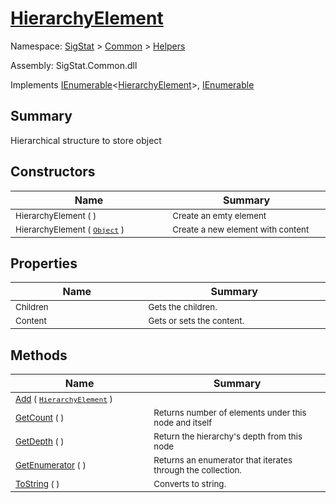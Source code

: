 # [HierarchyElement](./HierarchyElement.md)

Namespace: [SigStat]() > [Common](./../README.md) > [Helpers](./README.md)

Assembly: SigStat.Common.dll

Implements [IEnumerable](https://docs.microsoft.com/en-us/dotnet/api/System.Collections.Generic.IEnumerable-1)\<[HierarchyElement](./HierarchyElement.md)>, [IEnumerable](https://docs.microsoft.com/en-us/dotnet/api/System.Collections.IEnumerable)

## Summary
Hierarchical structure to store object

## Constructors

| Name | Summary | 
| --- | --- | 
| <sub>HierarchyElement (  )</sub><img width=200/>  | <sub>Create an emty element</sub><img width=200/>  | <br>
| <sub>HierarchyElement ( [`Object`](https://docs.microsoft.com/en-us/dotnet/api/System.Object) )</sub><img width=200/>  | <sub>Create a new element with content</sub><img width=200/>  | <br>


## Properties

| Name | Summary | 
| --- | --- | 
| <sub>Children</sub><img width=200/>  | <sub>Gets the children.</sub><img width=200/>  | <br>
| <sub>Content</sub><img width=200/>  | <sub>Gets or sets the content.</sub><img width=200/>  | <br>


## Methods

| Name | Summary | 
| --- | --- | 
| <sub>[Add](./Methods/HierarchyElement-100664010.md) ( [`HierarchyElement`](./HierarchyElement.md) )</sub><img width=200/>  | <sub></sub><img width=200/>  | <br>
| <sub>[GetCount](./Methods/HierarchyElement-100664012.md) (  )</sub><img width=200/>  | <sub>Returns number of elements under this node and itself</sub><img width=200/>  | <br>
| <sub>[GetDepth](./Methods/HierarchyElement-100664011.md) (  )</sub><img width=200/>  | <sub>Return the hierarchy's depth from this node</sub><img width=200/>  | <br>
| <sub>[GetEnumerator](./Methods/HierarchyElement-100664014.md) (  )</sub><img width=200/>  | <sub>Returns an enumerator that iterates through the collection.</sub><img width=200/>  | <br>
| <sub>[ToString](./Methods/HierarchyElement-100664013.md) (  )</sub><img width=200/>  | <sub>Converts to string.</sub><img width=200/>  | <br>


